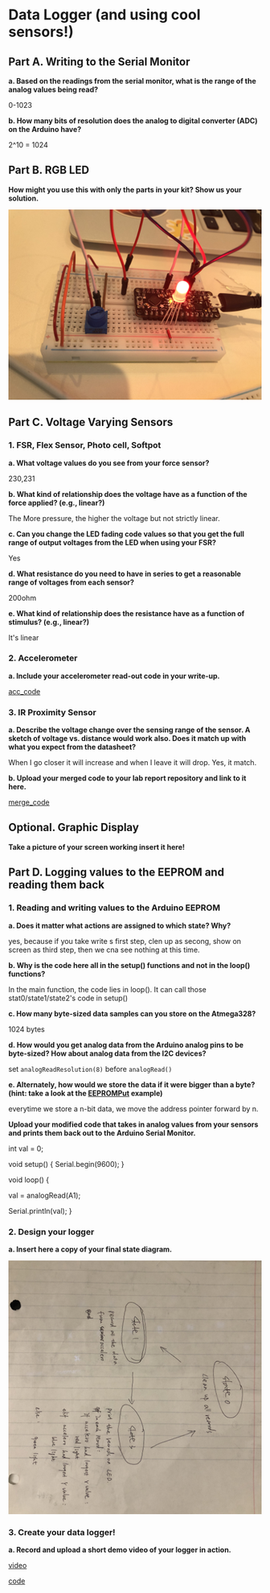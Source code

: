 # Data Logger (and using cool sensors!)


## Part A.  Writing to the Serial Monitor
 
**a. Based on the readings from the serial monitor, what is the range of the analog values being read?**
 
 0-1023
 
**b. How many bits of resolution does the analog to digital converter (ADC) on the Arduino have?**

2^10 = 1024

## Part B. RGB LED

**How might you use this with only the parts in your kit? Show us your solution.**

![led](https://github.com/Yiyuan7/IDD-Fa18-Lab3/blob/master/IMG_1620.JPG)

## Part C. Voltage Varying Sensors 
 
### 1. FSR, Flex Sensor, Photo cell, Softpot

**a. What voltage values do you see from your force sensor?**

230,231

**b. What kind of relationship does the voltage have as a function of the force applied? (e.g., linear?)**

The More pressure, the higher the voltage but not strictly linear.

**c. Can you change the LED fading code values so that you get the full range of output voltages from the LED when using your FSR?**

Yes

**d. What resistance do you need to have in series to get a reasonable range of voltages from each sensor?**

200ohm

**e. What kind of relationship does the resistance have as a function of stimulus? (e.g., linear?)**

It's linear

### 2. Accelerometer
 
**a. Include your accelerometer read-out code in your write-up.**

[acc_code](https://github.com/Yiyuan7/IDD-Fa18-Lab3/blob/master/acc_code.ino)

### 3. IR Proximity Sensor

**a. Describe the voltage change over the sensing range of the sensor. A sketch of voltage vs. distance would work also. Does it match up with what you expect from the datasheet?**

When I go closer it will increase and when I leave it will drop. 
Yes, it match.

**b. Upload your merged code to your lab report repository and link to it here.**

[merge_code](https://github.com/Yiyuan7/IDD-Fa18-Lab3/blob/master/merge_code.ino)

## Optional. Graphic Display

**Take a picture of your screen working insert it here!**

## Part D. Logging values to the EEPROM and reading them back
 
### 1. Reading and writing values to the Arduino EEPROM

**a. Does it matter what actions are assigned to which state? Why?**

yes, because if you take write s first step, clen up as secong, show on screen as third step, then we cna see nothing at this time.

**b. Why is the code here all in the setup() functions and not in the loop() functions?**

In the main function, the code lies in loop(). It can call those stat0/state1/state2's code in setup()

**c. How many byte-sized data samples can you store on the Atmega328?**

1024 bytes

**d. How would you get analog data from the Arduino analog pins to be byte-sized? How about analog data from the I2C devices?**

set `analogReadResolution(8)` before `analogRead()`   

**e. Alternately, how would we store the data if it were bigger than a byte? (hint: take a look at the [EEPROMPut](https://www.arduino.cc/en/Reference/EEPROMPut) example)**

everytime we store a n-bit data, we move the address pointer forward by n.

**Upload your modified code that takes in analog values from your sensors and prints them back out to the Arduino Serial Monitor.**

int val = 0;

void setup() {
  Serial.begin(9600);
}

void loop() {

  val = analogRead(A1);

  Serial.println(val);
}

### 2. Design your logger
 
**a. Insert here a copy of your final state diagram.**

![diagram](https://github.com/Yiyuan7/IDD-Fa18-Lab3/blob/master/IMG_1663.JPG)

### 3. Create your data logger!
 
**a. Record and upload a short demo video of your logger in action.**

[video](https://drive.google.com/file/d/1Pk6X7k22shPRj4MNAL9Xvrs9tZyWn-WJ/view?usp=sharing)

[code](https://github.com/Yiyuan7/IDD-Fa18-Lab3/blob/master/dataLogger.ino)
